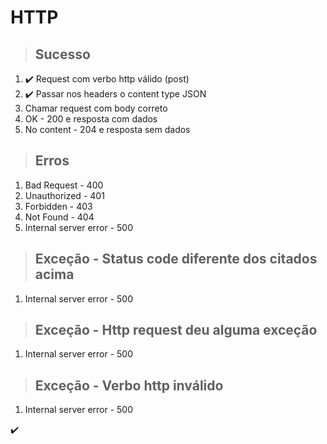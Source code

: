 # HTTP

> ## Sucesso
1. ✔️ Request com verbo http válido (post)
2. ✔️ Passar nos headers o content type JSON
3. Chamar request com body correto
4. OK - 200 e resposta com dados
5. No content - 204 e resposta sem dados

> ## Erros
1. Bad Request - 400
2. Unauthorized - 401
3. Forbidden - 403
4. Not Found - 404
5. Internal server error - 500

> ## Exceção - Status code diferente dos citados acima
1. Internal server error - 500 

> ## Exceção - Http request deu alguma exceção
1. Internal server error - 500 

> ## Exceção - Verbo http inválido
1. Internal server error - 500 

✔️
